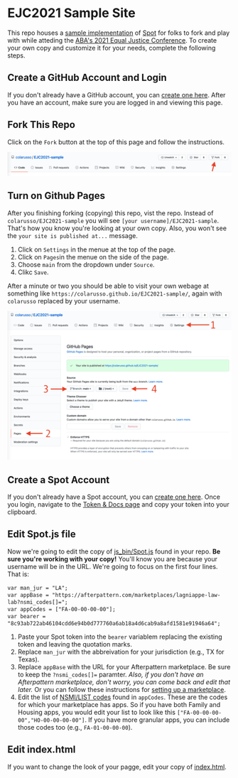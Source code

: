 # EJC2021 Sample Site
This repo houses a [sample implementation](https://colarusso.github.io/EJC2021-sample/) of [Spot](https://spot.suffolklitlab.org/) for folks to fork and play with while atteding the [ABA's 2021 Equal Justice Conference](https://web.cvent.com/event/88833e24-7f13-4193-9d64-e4337310fe01/summary). To create your own copy and customize it for your needs, complete the following steps. 

## Create a GitHub Account and Login
If you don't already have a GitHub account, you can [create one here](https://github.com/join?source=header-home). After you have an account, make sure you are logged in and viewing this page.

## Fork This Repo

Click on the `Fork` button at the top of this page and follow the instructions. 

![fork this](images/fork.png)

## Turn on Github Pages

After you finishing forking (copying) this repo, vist the repo. Instead of `colarusso/EJC2021-sample` you will see `[your username]/EJC2021-sample`. That's how you know you're looking at your own copy. Also, you won't see the `your site is published at...` message.

1. Click on `Settings` in the menue at the top of the page.
2. Click on `Pages`in the menue on the side of the page.
3. Choose `main` from the dropdown under `Source`.
4. Clikc `Save`.

After a minute or two you should be able to visit your own webage at something like `https://colarusso.github.io/EJC2021-sample/`, again with `colarusso` replaced by your username. 

![GitHub Pages Options](images/pages.png)

## Create a Spot Account

If you don't already have a Spot account, you can [create one here](https://spot.suffolklitlab.org/user/new/). Once you login, navigate to the [Token & Docs page](https://spot.suffolklitlab.org/user/token/) and copy your token into your clipboard. 

## Edit Spot.js file

Now we're going to edit the copy of [js_bin/Spot.js](js_bin/Spot.js) found in your repo. **Be sure you're working with your copy!** You'll know you are because your username will be in the URL. We're going to focus on the first four lines. That is:

```
var man_jur = "LA";
var appBase = "https://afterpattern.com/marketplaces/lagniappe-law-lab?nsmi_codes[]=";
var appCodes = ["FA-00-00-00-00"];
var bearer = "8c93ab722ab46104cdd6e94b0d777760a6ab18a4d6cab9a8afd1581e91946a64";
```

1. Paste your Spot token into the `bearer` variablem replacing the existing token and leaving the quotation marks. 
2. Replace `man_jur` with the abbreivation for your jurisdiction (e.g., TX for Texas).
3. Replace `appBase` with the URL for your Afterpattern marketplace. Be sure to keep the `?nsmi_codes[]=` paramter. *Also, if you don't have an Afterpattern marketplace, don't worry, you can come back and edit that later.* Or you can follow these instructions for [setting up a marketplace](afterpattern.md).
4. Edit the list of [NSMI/LIST codes](https://spot.suffolklitlab.org/performance/#nsmi) found in `appCodes`. These are the codes for which your marketplace has apps. So if you have both Family and Housing apps, you would edit your list to look like this `["FA-00-00-00-00","HO-00-00-00-00"]`. If you have more granular apps, you can include those codes too (e.g., `FA-01-00-00-00`).


## Edit index.html

If you want to change the look of your pagge, edit your copy of [index.html](index.html). 
